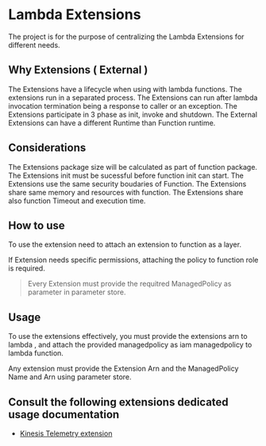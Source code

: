 # Lambda Extensions

The project is for the purpose of centralizing the Lambda Extensions for different needs.

## Why Extensions ( External )

The Extensions have a lifecycle when using with lambda functions.
The extensions run in a separated process.
The Extensions can run after lambda invocation termination being a response to caller or an exception.
The Extensions participate in 3 phase as init, invoke and shutdown.
The External Extensions can have a different Runtime than Function runtime.

## Considerations

The Extensions package size will be calculated as part of function package.
The Extensions init must be sucessful before function init can start.
The Extensions use the same security boudaries of Function.
The Extensions share same memory and resources with function.
The Extensions share also function Timeout and execution time.

## How to use

To use the extension need to attach an extension to function as a layer.

If Extension needs specific permissions, attaching the policy to function role  is required.

> Every Extension must provide the requitred ManagedPolicy as parameter in parameter store.

## Usage

To use the extensions effectively, you must provide the extensions arn to lambda , and attach the provided managedpolicy as iam managedpolicy to lambda function.

Any extension must provide the Extension Arn and the ManagedPolicy Name and Arn using parameter store.

## Consult the following extensions dedicated usage documentation

- [Kinesis Telemetry extension](./docs/kinesis-telemetry-extension.md)
